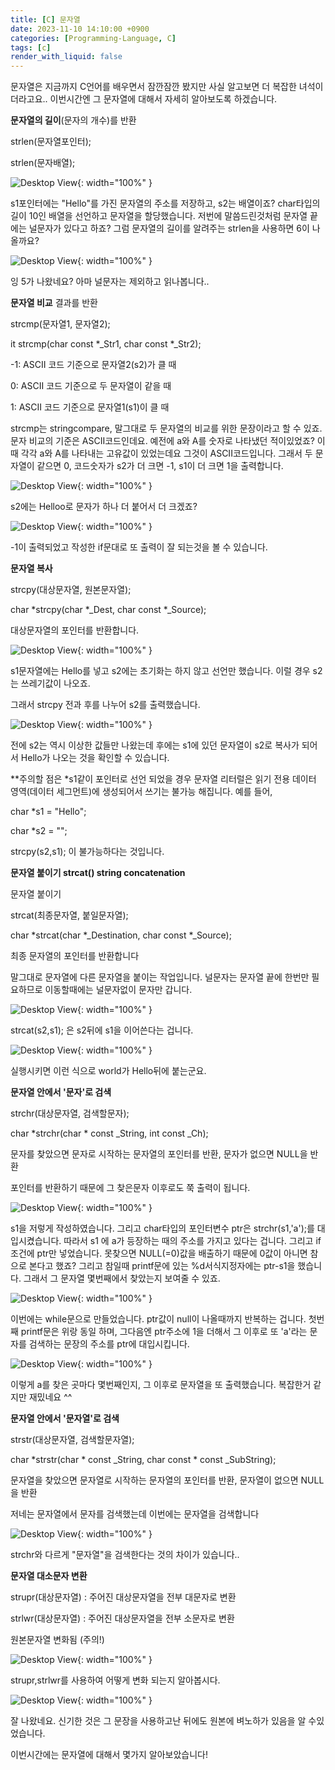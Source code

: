 ```yaml
---
title: [C] 문자열
date: 2023-11-10 14:10:00 +0900
categories: [Programming-Language, C]
tags: [c]
render_with_liquid: false
---
```


문자열은 지금까지 C언어를 배우면서 잠깐잠깐 봤지만 사실 알고보면 더 복잡한 녀석이더라고요.. 이번시간엔 그 문자열에 대해서 자세히 알아보도록 하겠습니다.

**문자열의 길이**(문자의 개수)를 반환

strlen(문자열포인터);

strlen(문자배열);

![Desktop View](/assets/img/Programming-Language/C/String/1.png){: width="100%" }

s1포인터에는 "Hello"를 가진 문자열의 주소를 저장하고, s2는 배열이죠? char타입의 길이 10인 배열을 선언하고 문자열을 할당했습니다. 저번에 말씀드린것처럼 문자열 끝에는 널문자가 있다고 하죠? 그럼 문자열의 길이를 알려주는 strlen을 사용하면 6이 나올까요?

![Desktop View](/assets/img/Programming-Language/C/String/2.png){: width="100%" }

잉 5가 나왔네요? 아마 널문자는 제외하고 읽나봅니다..

**문자열 비교** 결과를 반환

strcmp(문자열1, 문자열2);

it strcmp(char const \*\_Str1, char const \*\_Str2);

\-1: ASCII 코드 기준으로 문자열2(s2)가 클 때

0: ASCII 코드 기준으로 두 문자열이 같을 때

1: ASCII 코드 기준으로 문자열1(s1)이 클 때

strcmp는 stringcompare, 말그대로 두 문자열의 비교를 위한 문장이라고 할 수 있죠. 문자 비교의 기준은 ASCII코드인데요. 예전에 a와 A를 숫자로 나타냈던 적이있었죠? 이때 각각 a와 A를 나타내는 고유값이 있었는데요 그것이 ASCII코드입니다. 그래서 두 문자열이 같으면 0, 코드숫자가 s2가 더 크면 -1, s1이 더 크면 1을 출력합니다.

![Desktop View](/assets/img/Programming-Language/C/String/3.png){: width="100%" }

s2에는 Helloo로 문자가 하나 더 붙어서 더 크겠죠?

![Desktop View](/assets/img/Programming-Language/C/String/4.png){: width="100%" }

\-1이 출력되었고 작성한 if문대로 또 출력이 잘 되는것을 볼 수 있습니다.

**문자열 복사**

strcpy(대상문자열, 원본문자열);

char \*strcpy(char \*\_Dest, char const \*\_Source);

대상문자열의 포인터를 반환합니다.

![Desktop View](/assets/img/Programming-Language/C/String/5.png){: width="100%" }

s1문자열에는 Hello를 넣고 s2에는 초기화는 하지 않고 선언만 했습니다. 이럴 경우 s2는 쓰레기값이 나오죠.

그래서 strcpy 전과 후를 나누어 s2를 출력했습니다.

![Desktop View](/assets/img/Programming-Language/C/String/6.png){: width="100%" }

전에 s2는 역시 이상한 값들만 나왔는데 후에는 s1에 있던 문자열이 s2로 복사가 되어서 Hello가 나오는 것을 확인할 수 있습니다.

\*\*주의할 점은 \*s1같이 포인터로 선언 되었을 경우 문자열 리터럴은 읽기 전용 데이터 영역(데이터 세그먼트)에 생성되어서 쓰기는 불가능 해집니다. 예를 들어,

char \*s1 = "Hello";

char \*s2 = "";

strcpy(s2,s1); 이 불가능하다는 것입니다.

**문자열 붙이기 strcat() string concatenation**

문자열 붙이기

strcat(최종문자열, 붙일문자열);

char \*strcat(char \*\_Destination, char const \*\_Source);

최종 문자열의 포인터를 반환합니다

말그대로 문자열에 다른 문자열을 붙이는 작업입니다. 널문자는 문자열 끝에 한번만 필요하므로 이동할때에는 널문자없이 문자만 갑니다.

![Desktop View](/assets/img/Programming-Language/C/String/7.png){: width="100%" }

strcat(s2,s1); 은 s2뒤에 s1을 이어쓴다는 겁니다.

![Desktop View](/assets/img/Programming-Language/C/String/8.png){: width="100%" }

실행시키면 이런 식으로 world가 Hello뒤에 붙는군요.

**문자열 안에서 '문자'로 검색**

strchr(대상문자열, 검색할문자);

char \*strchr(char \* const \_String, int const \_Ch);

문자를 찾았으면 문자로 시작하는 문자열의 포인터를 반환, 문자가 없으면 NULL을 반환

포인터를 반환하기 때문에 그 찾은문자 이후로도 쭉 출력이 됩니다.

![Desktop View](/assets/img/Programming-Language/C/String/9.png){: width="100%" }

s1을 저렇게 작성하였습니다. 그리고 char타입의 포인터변수 ptr은 strchr(s1,'a');를 대입시켰습니다. 따라서 s1 에 a가 등장하는 때의 주소를 가지고 있다는 겁니다. 그리고 if 조건에 ptr만 넣었습니다. 못찾으면 NULL(=0)값을 배출하기 때문에 0값이 아니면 참으로 본다고 했죠? 그리고 참일때 printf문에 있는 %d서식지정자에는 ptr-s1을 했습니다. 그래서 그 문자열 몇번째에서 찾았는지 보여줄 수 있죠.

![Desktop View](/assets/img/Programming-Language/C/String/10.png){: width="100%" }

이번에는 while문으로 만들었습니다. ptr값이 null이 나올때까지 반복하는 겁니다. 첫번째 printf문은 위랑 동일 하며, 그다음엔 ptr주소에 1을 더해서 그 이후로 또 'a'라는 문자를 검색하는 문장의 주소를 ptr에 대입시킵니다.

![Desktop View](/assets/img/Programming-Language/C/String/11.png){: width="100%" }

이렇게 a를 찾은 곳마다 몇번째인지, 그 이후로 문자열을 또 출력했습니다. 복잡한거 같지만 재밌네요 ^^

**문자열 안에서 '문자열'로 검색**

strstr(대상문자열, 검색할문자열);

char \*strstr(char \* const \_String, char const \* const \_SubString);

문자열을 찾았으면 문자열로 시작하는 문자열의 포인터를 반환, 문자열이 없으면 NULL을 반환

저네는 문자열에서 문자를 검색했는데 이번에는 문자열을 검색합니다

![Desktop View](/assets/img/Programming-Language/C/String/12.png){: width="100%" }

strchr와 다르게 "문자열"을 검색한다는 것의 차이가 있습니다..

**문자열 대소문자 변환**

strupr(대상문자열) : 주어진 대상문자열을 전부 대문자로 변환

strlwr(대상문자열) : 주어진 대상문자열을 전부 소문자로 변환

원본문자열 변화됨 (주의!)

![Desktop View](/assets/img/Programming-Language/C/String/13.png){: width="100%" }

strupr,strlwr를 사용하여 어떻게 변화 되는지 알아봅시다.

![Desktop View](/assets/img/Programming-Language/C/String/14.png){: width="100%" }

잘 나왔네요. 신기한 것은 그 문장을 사용하고난 뒤에도 원본에 벼노하가 있음을 알 수있었습니다.

이번시간에는 문자열에 대해서 몇가지 알아보았습니다!
